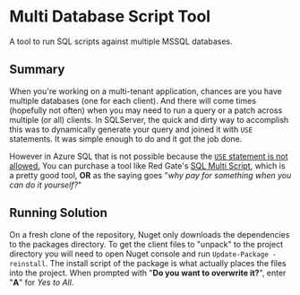 # Multi Database Script Tool #

A tool to run SQL scripts against multiple MSSQL databases.

## Summary ##

When you're working on a multi-tenant application, chances are you have multiple databases (one for each client).
And there will come times (hopefully not often) when you may need to run a query or a patch across multiple (or all)
clients. In SQLServer, the quick and dirty way to accomplish this was to dynamically generate your query and joined it
with `USE` statements. It was simple enough to do and it got the job done.

However in Azure SQL that is not possible because the [`USE` statement is not allowed.](https://docs.microsoft.com/en-us/sql/t-sql/language-elements/use-transact-sql?view=sql-server-2017#arguments)
You can purchase a tool like Red Gate's [SQL Multi Script](https://www.red-gate.com/products/dba/sql-multi-script/), which
is a pretty good tool,
**OR** as the saying goes "*why pay for something when you can do it yourself?*"


## Running Solution ##

On a fresh clone of the repository, Nuget only downloads the dependencies to the packages directory.
To get the client files to "unpack" to the project directory you will need to open Nuget console and run `Update-Package -reinstall`.
The install script of the package is what actually places the files into the project.
When prompted with "**Do you want to overwrite it?**", enter "**A**" for *Yes to All*.